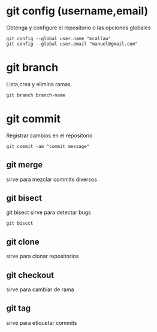 # git config (username,email)
Obtenga y configure el repositorio o las opciones globales

```
git config --global user.name "mcallau"
git config --global user.email "manuel@gmail.com"
```
# git branch
Lista,crea y elimina ramas.

```
git branch branch-name
```


# git commit
Registrar cambios en el repositorio
```
git commit -am "commit message"
```

## git merge
sirve para mezclar commits diversos

## git bisect
git bisect sirve para detectar bugs

```
git biscct
```
## git clone
sirve para clonar repositorios

## git checkout
sirve para cambiar de rama

## git tag
sirve para etiquetar commits

